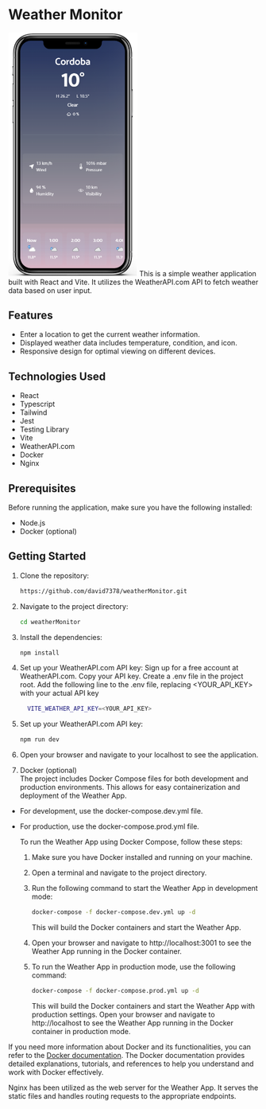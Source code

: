 # Weather Monitor

<img src="/src/assets/img.png" alt="WeatherMonitor-app" width="260px">
This is a simple weather application built with React and Vite. It utilizes the WeatherAPI.com API to fetch weather data based on user input.

## Features

- Enter a location to get the current weather information.
- Displayed weather data includes temperature, condition, and icon.
- Responsive design for optimal viewing on different devices.

## Technologies Used

- React
- Typescript
- Tailwind
- Jest
- Testing Library
- Vite
- WeatherAPI.com
- Docker
- Nginx

## Prerequisites

Before running the application, make sure you have the following installed:

- Node.js
- Docker (optional)

## Getting Started

1. Clone the repository:

   ```bash
   https://github.com/david7378/weatherMonitor.git

   ```

2. Navigate to the project directory:

   ```bash
   cd weatherMonitor

   ```

3. Install the dependencies:

   ```bash
   npm install

   ```

4. Set up your WeatherAPI.com API key:
   Sign up for a free account at WeatherAPI.com.
   Copy your API key.
   Create a .env file in the project root.
   Add the following line to the .env file, replacing <YOUR_API_KEY> with your actual API key

   ```bash
     VITE_WEATHER_API_KEY=<YOUR_API_KEY>

   ```

5. Set up your WeatherAPI.com API key:

   ```bash
   npm run dev

   ```

6. Open your browser and navigate to your localhost to see the application.

7. Docker (optional)  
   The project includes Docker Compose files for both development and production environments. This allows for easy containerization and deployment of the Weather App.

- For development, use the docker-compose.dev.yml file.
- For production, use the docker-compose.prod.yml file.

  To run the Weather App using Docker Compose, follow these steps:

   1. Make sure you have Docker installed and running on your machine.
   2. Open a terminal and navigate to the project directory.
   3. Run the following command to start the Weather App in development mode:

      ```bash
      docker-compose -f docker-compose.dev.yml up -d
      ```

      This will build the Docker containers and start the Weather App.

   4. Open your browser and navigate to http://localhost:3001 to see the Weather App running in the Docker container.
   5. To run the Weather App in production mode, use the following command:
      ```bash
      docker-compose -f docker-compose.prod.yml up -d
      ```
      This will build the Docker containers and start the Weather App with production settings.
      Open your browser and navigate to http://localhost to see the Weather App running in the Docker container in production mode.

If you need more information about Docker and its functionalities, you can refer to the [Docker documentation](https://docs.docker.com/). The Docker documentation provides detailed explanations, tutorials, and references to help you understand and work with Docker effectively.

Nginx has been utilized as the web server for the Weather App. It serves the static files and handles routing requests to the appropriate endpoints.
